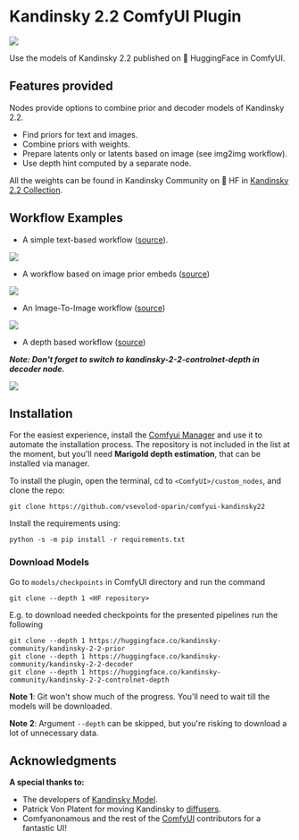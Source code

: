 # Kandinsky 2.2 ComfyUI Plugin

![](pics/workflow-simple.png)

Use the models of Kandinsky 2.2 published on 🤗 HuggingFace in ComfyUI.

## Features provided

Nodes provide options to combine prior and decoder models of Kandinsky 2.2.

- Find priors for text and images.
- Combine priors with weights.
- Prepare latents only or latents based on image (see img2img workflow).
- Use depth hint computed by a separate node.

All the weights can be found in Kandinsky Community on 🤗 HF in [Kandinsky 2.2 Collection](https://huggingface.co/collections/kandinsky-community/kandinsky-22-64f9d7de87c368f6184c73c9).

## Workflow Examples

- A simple text-based workflow ([source](workflows/workflow-simple.json)).

![](pics/workflow-simple.png)

- A workflow based on image prior embeds ([source](workflows/workflow-image-embed.json))

![](pics/workflow-image-embed.png)

- An Image-To-Image workflow ([source](workflows/workflow-img2img.json))

![](pics/workflow-img2img.png)

- A depth based workflow ([source](workflows/workflow-depth.json)) 

***Note: Don't forget to switch to kandinsky-2-2-controlnet-depth in decoder node.***

![](pics/workflow-depth.png)

## Installation

For the easiest experience, install the [Comfyui Manager](https://github.com/ltdrdata/ComfyUI-Manager) and 
use it to automate the installation process. The repository is not included in the list at the moment, but 
you'll need **Marigold depth estimation**, that can be installed via manager.

To install the plugin, open the terminal, cd to `<ComfyUI>/custom_nodes`, and clone the repo:
```
git clone https://github.com/vsevolod-oparin/comfyui-kandinsky22
```

Install the requirements using:
```
python -s -m pip install -r requirements.txt
```

### Download Models

Go to `models/checkpoints` in ComfyUI directory and run the command
```
git clone --depth 1 <HF repository>
```
E.g. to download needed checkpoints for the presented pipelines run the following
```
git clone --depth 1 https://huggingface.co/kandinsky-community/kandinsky-2-2-prior
git clone --depth 1 https://huggingface.co/kandinsky-community/kandinsky-2-2-decoder
git clone --depth 1 https://huggingface.co/kandinsky-community/kandinsky-2-2-controlnet-depth
```

**Note 1**: Git won't show much of the progress. You'll need to wait till the models will be downloaded.

**Note 2**: Argument `--depth` can be skipped, but you're risking to download a lot of unnecessary data.


## Acknowledgments

**A special thanks to:**

- The developers of [Kandinsky Model](https://github.com/ai-forever/Kandinsky-2?tab=readme-ov-file#authors). 
- Patrick Von Platent for moving Kandinsky to [diffusers](https://github.com/huggingface/diffusers/issues/4290).  
- Comfyanonamous and the rest of the [ComfyUI](https://github.com/comfyanonymous/ComfyUI/tree/master) contributors for a fantastic UI!
